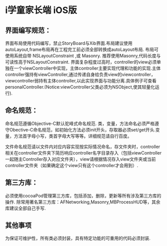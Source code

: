 i学童家长端 iOS版
=====================================


## 界面编写规范：
界面布局使用代码编写，禁止StoryBoard与Xib界面.布局建议使用autoLayout,frame布局再在工程完工前必须全部转换成autoLayout布局.
布局可使用系统自带 NSLayoutConstraint ,或 Masonry. 推荐使用Masonry,代码长度与可读性高于NSLayoutConstraint.
界面复杂程度过高时，controller的view必须单独在一个viewController中实现，主体controller主要实现代理和功能的实现.主体controller强持有viewController,通过传递自身给负责view的viewcontroller，viewcontroller弱持有主体controller,以此实现界面与功能分离.具体例子可查看personalController.(Notice:viewController父类必须为NSObject,使其轻量化运行).

## 命名规范：
命名规范遵循Objective-C默认驼峰式命名规范.
类，变量，方法命名必须严格遵守Obective-C命名规范，如初始化方法必须init开头，存取器必须set/get开头.变量，方法首字母小写，类首字母大写等等。详细规范请自行百度。

文件命名规范请以文件内对应内容实现按实际情况命名，存文件夹时，controller相关在controller文件夹下简历响应controller名字目录存入（包括viewController一起随主Controller存入对应文件夹），view请根据情况存入view文件夹或当前controller文件夹（如果确定这个view只有这个controller才会用到）.

## 第三方库：
必须使用cocoaPod管理第三方库，包括添加，删除，更新等所有涉及第三方库的操作.
除常用著名第三方库：AFNetworking,Masonry,MBProcessHUD等，其余库建议全部自己手写.

## 其他事项
为保证可维护性，所有类必须封装，具有特定功能的可重用的代码必须封装.